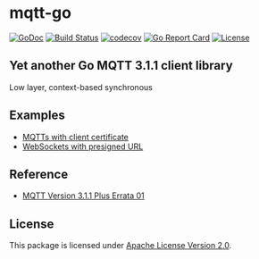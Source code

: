 # mqtt-go

[![GoDoc](https://godoc.org/github.com/at-wat/mqtt-go?status.svg)](http://godoc.org/github.com/at-wat/mqtt-go) [![Build Status](https://travis-ci.com/at-wat/mqtt-go.svg?branch=master)](https://travis-ci.com/at-wat/mqtt-go) [![codecov](https://codecov.io/gh/at-wat/mqtt-go/branch/master/graph/badge.svg)](https://codecov.io/gh/at-wat/mqtt-go) [![Go Report Card](https://goreportcard.com/badge/github.com/at-wat/mqtt-go)](https://goreportcard.com/report/github.com/at-wat/mqtt-go) [![License](https://img.shields.io/badge/License-Apache%202.0-blue.svg)](https://opensource.org/licenses/Apache-2.0)

## Yet another Go MQTT 3.1.1 client library

Low layer, context-based synchronous


## Examples

- [MQTTs with client certificate](examples/mqtts-client-cert)
- [WebSockets with presigned URL](examples/wss-presign-url)


## Reference
- [MQTT Version 3.1.1 Plus Errata 01](http://docs.oasis-open.org/mqtt/mqtt/v3.1.1/mqtt-v3.1.1.html)


## License

This package is licensed under [Apache License Version 2.0](./LICENSE).
